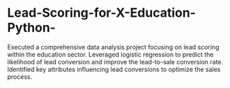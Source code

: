 # Lead-Scoring-for-X-Education-Python-
Executed a comprehensive data analysis project focusing on lead scoring within the education sector. Leveraged logistic regression to predict the likelihood of lead conversion and improve the lead-to-sale conversion rate. Identified key attributes influencing lead conversions to optimize the sales process.
